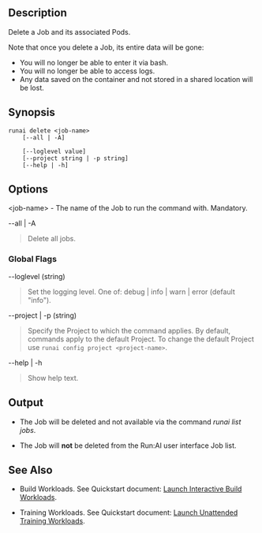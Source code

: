 ## Description

Delete a Job and its associated Pods.

Note that once you delete a Job, its entire data will be gone:

* You will no longer be able to enter it via bash.
* You will no longer be able to access logs.
* Any data saved on the container and not stored in a shared location will be lost.

## Synopsis

``` shell
runai delete <job-name> 
    [--all | -A]

    [--loglevel value] 
    [--project string | -p string] 
    [--help | -h]
```

## Options

<job-name\> - The name of the Job to run the command with. Mandatory.

--all | -A
>  Delete all jobs.

### Global Flags

--loglevel (string)
>  Set the logging level. One of: debug | info | warn | error (default "info").

--project | -p (string)
>  Specify the Project to which the command applies. By default, commands apply to the default Project. To change the default Project use ``runai config project <project-name>``.

--help | -h
>  Show help text.

## Output

* The Job will be deleted and not available via the command _runai list jobs_.

* The Job will __not__ be deleted from the Run:AI user interface Job list.

## See Also

*   Build Workloads. See Quickstart document: [Launch Interactive Build Workloads](../Walkthroughs/walkthrough-build.md).

*   Training Workloads. See Quickstart document:  [Launch Unattended Training Workloads](../Walkthroughs/walkthrough-train.md).

